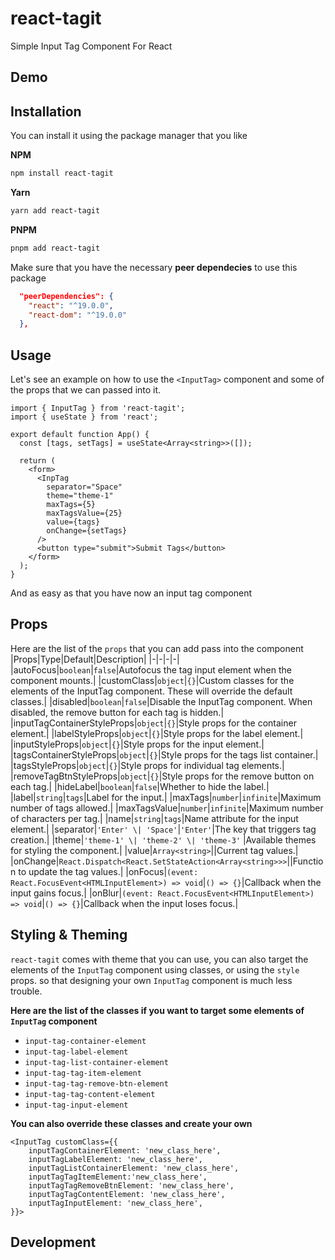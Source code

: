 # react-tagit

Simple Input Tag Component For React

## Demo

## Installation

You can install it using the package manager that you like

**NPM**

```bash
npm install react-tagit
```

**Yarn**

```bash
yarn add react-tagit
```

**PNPM**

```bash
pnpm add react-tagit
```

Make sure that you have the necessary **peer dependecies** to use this package

```json
  "peerDependencies": {
    "react": "^19.0.0",
    "react-dom": "^19.0.0"
  },
```

## Usage

Let's see an example on how to use the `<InputTag>` component and some of the props that we can passed into it.

```tsx
import { InputTag } from 'react-tagit';
import { useState } from 'react';

export default function App() {
  const [tags, setTags] = useState<Array<string>>([]);

  return (
    <form>
      <InpTag
        separator="Space"
        theme="theme-1"
        maxTags={5}
        maxTagsValue={25}
        value={tags}
        onChange={setTags}
      />
      <button type="submit">Submit Tags</button>
    </form>
  );
}
```

And as easy as that you have now an input tag component

## Props

Here are the list of the `props` that you can add pass into the component
|Props|Type|Default|Description|
|-|-|-|-|
|autoFocus|`boolean`|`false`|Autofocus the tag input element when the component mounts.|
|customClass|`object`|`{}`|Custom classes for the elements of the InputTag component. These will override the default classes.|
|disabled|`boolean`|`false`|Disable the InputTag component. When disabled, the remove button for each tag is hidden.|
|inputTagContainerStyleProps|`object`|`{}`|Style props for the container element.|
|labelStyleProps|`object`|`{}`|Style props for the label element.|
|inputStyleProps|`object`|`{}`|Style props for the input element.|
|tagsContainerStyleProps|`object`|`{}`|Style props for the tags list container.|
|tagsStyleProps|`object`|`{}`|Style props for individual tag elements.|
|removeTagBtnStyleProps|`object`|`{}`|Style props for the remove button on each tag.|
|hideLabel|`boolean`|`false`|Whether to hide the label.|
|label|`string`|`tags`|Label for the input.|
|maxTags|`number`|`infinite`|Maximum number of tags allowed.|
|maxTagsValue|`number`|`infinite`|Maximum number of characters per tag.|
|name|`string`|`tags`|Name attribute for the input element.|
|separator|`'Enter' \| 'Space'`|`'Enter'`|The key that triggers tag creation.|
|theme|`'theme-1' \| 'theme-2' \| 'theme-3'` |Available themes for styling the component.|
|value|`Array<string>`||Current tag values.|
|onChange|`React.Dispatch<React.SetStateAction<Array<string>>>`||Function to update the tag values.|
|onFocus|`(event: React.FocusEvent<HTMLInputElement>) => void`|`() => {}`|Callback when the input gains focus.|
|onBlur|`(event: React.FocusEvent<HTMLInputElement>) => void`|`() => {}`|Callback when the input loses focus.|

## Styling & Theming

`react-tagit` comes with theme that you can use, you can also target the elements of the
`InputTag` component using classes, or using the `style` props. so that designing your own
`InputTag` component is much less trouble.

**Here are the list of the classes if you want to target some elements of `InputTag` component**

- `input-tag-container-element`
- `input-tag-label-element`
- `input-tag-list-container-element`
- `input-tag-tag-item-element`
- `input-tag-tag-remove-btn-element`
- `input-tag-tag-content-element`
- `input-tag-input-element`

**You can also override these classes and create your own**

```tsx
<InputTag customClass={{
    inputTagContainerElement: 'new_class_here',
    inputTagLabelElement: 'new_class_here',
    inputTagListContainerElement: 'new_class_here',
    inputTagTagItemElement:'new_class_here',
    inputTagTagRemoveBtnElement: 'new_class_here',
    inputTagTagContentElement: 'new_class_here',
    inputTagInputElement: 'new_class_here',
}}>
```

## Development
